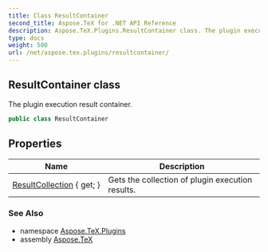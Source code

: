 ```yaml
---
title: Class ResultContainer
second_title: Aspose.TeX for .NET API Reference
description: Aspose.TeX.Plugins.ResultContainer class. The plugin execution result container
type: docs
weight: 500
url: /net/aspose.tex.plugins/resultcontainer/
---
```

## ResultContainer class

The plugin execution result container.

```csharp
public class ResultContainer
```

## Properties

| Name | Description |
| --- | --- |
| [ResultCollection](../../aspose.tex.plugins/resultcontainer/resultcollection/) { get; } | Gets the collection of plugin execution results. |

### See Also

* namespace [Aspose.TeX.Plugins](../../aspose.tex.plugins/)
* assembly [Aspose.TeX](../../)


